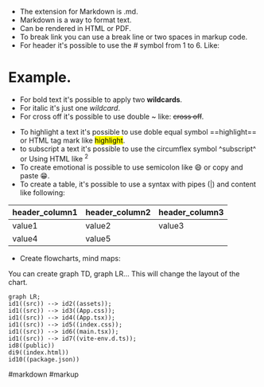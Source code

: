 * The extension for Markdown is .md.
* Markdown is a way to format text.
* Can be rendered in HTML or PDF.
* To break link you can use a break line or two spaces in markup code.
* For header it's possible to use the # symbol from 1 to 6. Like:
# Example.

* For bold text it's possible to apply two **wildcards**.
* For italic it's just one *wildcard*.
* For cross off it's possible to use double ~ like: ~~cross off~~.
- To highlight a text it's possible to use doble equal symbol ==highlight== or HTML tag mark like <mark>highlight</mark>.
- to subscript a text it's possible to use the circumflex symbol ^subscript^ or Using HTML like <sup> 2 </sup>
- To create emotional is possible to use semicolon like :smile: or copy and paste 😁.
- To create a table, it's possible to use a syntax with pipes (|) and content like following:
	
| header_column1 | header_column2 | header_column3 |
|---|---|---|
| value1 | value2 | value3 |
| value4 | value5 ||

* Create flowcharts, mind maps:

You can create graph TD, graph LR... This will change the layout of the chart.

```mermaid 
graph LR; 
id1((src)) --> id2((assets));
id1((src)) --> id3((App.css)); 
id1((src)) --> id4((App.tsx)); 
id1((src)) --> id5((index.css));
id1((src)) --> id6((main.tsx));
id1((src)) --> id7((vite-env.d.ts));
id8((public))
di9((index.html))
id10((package.json))
```

#markdown #markup



